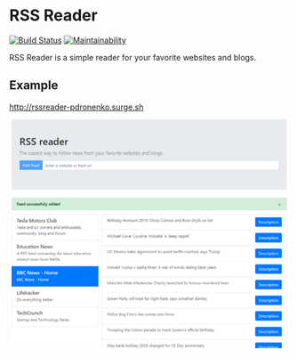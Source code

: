 # RSS Reader

[![Build Status](https://travis-ci.org/pdronenko/frontend-project-lvl3.svg?branch=master)](https://travis-ci.org/pdronenko/frontend-project-lvl3)
[![Maintainability](https://api.codeclimate.com/v1/badges/4f34d7c990dc6ec388aa/maintainability)](https://codeclimate.com/github/pdronenko/frontend-project-lvl3/maintainability)

RSS Reader is a simple reader for your favorite websites and blogs.


## Example
http://rssreader-pdronenko.surge.sh

![RSS Reader Screenshot](https://github.com/pdronenko/frontend-project-lvl3/blob/master/images/reader-preview.png)